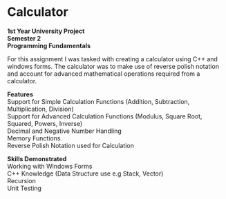 # Calculator

**1st Year University Project** <br/>
**Semester 2** <br/>
**Programming Fundamentals**

For this assignment I was tasked with creating a calculator using C++ and windows forms.
The calculator was to make use of reverse polish notation and account for advanced mathematical operations required from a calculator.

**Features** <br/>
Support for Simple Calculation Functions (Addition, Subtraction, Multiplication, Division) <br/>
Support for Advanced Calculation Functions (Modulus, Square Root, Squared, Powers, Inverse) <br/>
Decimal and Negative Number Handling <br/>
Memory Functions <br/>
Reverse Polish Notation used for Calculation <br/>

**Skills Demonstrated** <br/>
Working with Windows Forms <br/>
C++ Knowledge (Data Structure use e.g Stack, Vector) <br/>
Recursion <br/>
Unit Testing <br/>
